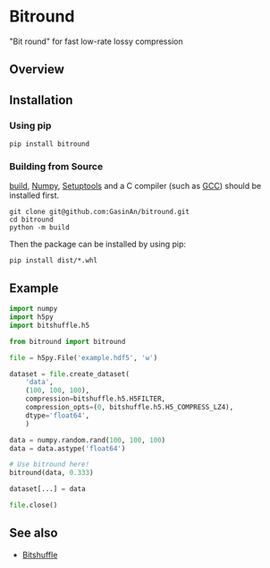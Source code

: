 # Bitround

"Bit round" for fast low-rate lossy compression

## Overview



## Installation

### Using pip

```
pip install bitround
```

### Building from Source

[build](https://pypa-build.readthedocs.io/en/stable/), [Numpy](https://numpy.org/), [Setuptools](https://setuptools.pypa.io/en/latest/) and a C compiler (such as [GCC](https://gcc.gnu.org/)) should be installed first.

```
git clone git@github.com:GasinAn/bitround.git
cd bitround
python -m build
```

Then the package can be installed by using pip:

```
pip install dist/*.whl
```

## Example

```python
import numpy
import h5py
import bitshuffle.h5

from bitround import bitround

file = h5py.File('example.hdf5', 'w')

dataset = file.create_dataset(
    'data',
    (100, 100, 100),
    compression=bitshuffle.h5.H5FILTER,
    compression_opts=(0, bitshuffle.h5.H5_COMPRESS_LZ4),
    dtype='float64',
    )

data = numpy.random.rand(100, 100, 100)
data = data.astype('float64')

# Use bitround here!
bitround(data, 0.333)

dataset[...] = data

file.close()
```

## See also

 * [Bitshuffle](https://github.com/kiyo-masui/bitshuffle)
